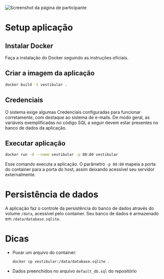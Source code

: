 ![Screenshot da página de participante](https://i.imgur.com/w7GkjNH.png)

# Setup aplicação
## Instalar Docker
Faça a instalação do Docker seguindo as instruções oficiais.

## Criar a imagem da aplicação
```sh
docker build -t vestibular .
```
## Credenciais
O sistema exige algumas Credenciais configuradas para funcionar corretamente, com destaque ao sistema de e-mails. De modo geral, as variáveis exemplificadas no código SQL a seguir devem estar presentes no banco de dados da aplicação.

## Executar aplicação
```sh
docker run -d --name vestibular -p 80:80 vestibular
```

Esse comando executa a aplicação. O parâmetro `-p 80:80` mapeia a porta do container para a porta do host, assim deixando acessível seu servidor externalmente.

# Persistência de dados
A aplicação faz o controle da persistência do banco de dados através do volume `/data`, acessível pelo container. Seu banco de dados é armazenado em `/data/database.sqlite`.

# Dicas
- Puxar um arquivo do container:
    ```sh
    docker cp vestibular:/data/database.sqlite .
    ```
- Dados preenchidos no arquivo `default_db.sql` do repositório